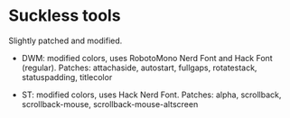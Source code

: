 # Suckless tools

Slightly patched and modified.

* DWM: modified colors, uses RobotoMono Nerd Font and Hack Font (regular).
	Patches: attachaside, autostart, fullgaps, rotatestack, statuspadding, titlecolor

* ST: modified colors, uses Hack Nerd Font.
	Patches: alpha, scrollback, scrollback-mouse, scrollback-mouse-altscreen
